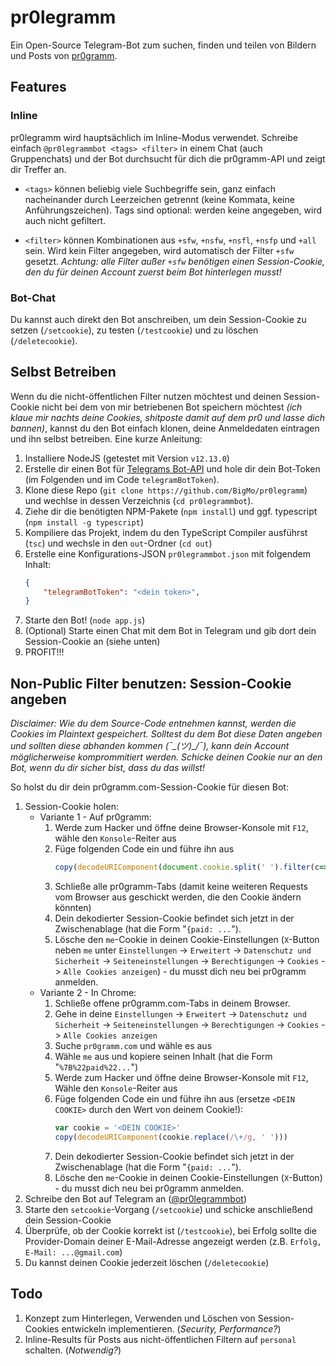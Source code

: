 # pr0legramm
Ein Open-Source Telegram-Bot zum suchen, finden und teilen von Bildern und Posts von [pr0gramm](https://pr0gramm.com).

## Features
### Inline
pr0legramm wird hauptsächlich im Inline-Modus verwendet. Schreibe einfach `@pr0legrammbot <tags> <filter>` in einem Chat (auch Gruppenchats) und der Bot durchsucht für dich die pr0gramm-API und zeigt dir Treffer an.
- `<tags>` können beliebig viele Suchbegriffe sein, ganz einfach nacheinander durch Leerzeichen getrennt (keine Kommata, keine Anführungszeichen). Tags sind optional: werden keine angegeben, wird auch nicht gefiltert.

- `<filter>` können Kombinationen aus `+sfw`, `+nsfw`, `+nsfl`, `+nsfp` und `+all` sein. Wird kein Filter angegeben, wird automatisch der Filter `+sfw` gesetzt. *Achtung: alle Filter außer `+sfw` benötigen einen Session-Cookie, den du für deinen Account zuerst beim Bot hinterlegen musst!*

### Bot-Chat
Du kannst auch direkt den Bot anschreiben, um dein Session-Cookie zu setzen (`/setcookie`), zu testen (`/testcookie`) und zu löschen (`/deletecookie`). 

## Selbst Betreiben
Wenn du die nicht-öffentlichen Filter nutzen möchtest und deinen Session-Cookie nicht bei dem von mir betriebenen Bot speichern möchtest *(ich klaue mir nachts deine Cookies, shitposte damit auf dem pr0 und lasse dich bannen)*, kannst du den Bot einfach klonen, deine Anmeldedaten eintragen und ihn selbst betreiben. Eine kurze Anleitung:
1. Installiere NodeJS (getestet mit Version `v12.13.0`)
2. Erstelle dir einen Bot für [Telegrams Bot-API](https://core.telegram.org/bots#6-botfather) und hole dir dein Bot-Token (im Folgenden und im Code `telegramBotToken`).
4. Klone diese Repo (`git clone https://github.com/BigMo/pr0legramm`) und wechlse in dessen Verzeichnis (`cd pr0legrammbot`).
5. Ziehe dir die benötigten NPM-Pakete (`npm install`) und ggf. typescript (`npm install -g typescript`)
6. Kompiliere das Projekt, indem du den TypeScript Compiler ausführst (`tsc`) und wechsle in den `out`-Ordner (`cd out`)
8. Erstelle eine Konfigurations-JSON `pr0legrammbot.json` mit folgendem Inhalt: 
    ```json
    {
        "telegramBotToken": "<dein token>",
    }
    ```
8. Starte den Bot! (`node app.js`)
9. (Optional) Starte einen Chat mit dem Bot in Telegram und gib dort dein Session-Cookie an (siehe unten)
10. PROFIT!!!

## Non-Public Filter benutzen: Session-Cookie angeben
*Disclaimer: Wie du dem Source-Code entnehmen kannst, werden die Cookies im Plaintext gespeichert. Solltest du dem Bot diese Daten angeben und sollten diese abhanden kommen (¯\_(ツ)_/¯), kann dein Account möglicherweise komprommitiert werden. Schicke deinen Cookie nur an den Bot, wenn du dir sicher bist, dass du das willst!*

So holst du dir dein pr0gramm.com-Session-Cookie für diesen Bot:
1. Session-Cookie holen:
    * Variante 1 - Auf pr0gramm:
        1. Werde zum Hacker und öffne deine Browser-Konsole mit `F12`, wähle den `Konsole`-Reiter aus
        2. Füge folgenden Code ein und führe ihn aus
            ```javascript
            copy(decodeURIComponent(document.cookie.split(' ').filter(c=>c.indexOf('me') === 0)[0].substr(3).replace(/\+/g, ' ')))
            ```
        3. Schließe alle pr0gramm-Tabs (damit keine weiteren Requests vom Browser aus geschickt werden, die den Cookie ändern könnten)
        4. Dein dekodierter Session-Cookie befindet sich jetzt in der Zwischenablage (hat die Form "`{paid: ...`").
        5. Lösche den `me`-Cookie in deinen Cookie-Einstellungen (`X`-Button neben `me` unter `Einstellungen` -> `Erweitert` -> `Datenschutz und Sicherheit` -> `Seiteneinstellungen` -> `Berechtigungen` -> `Cookies` -> `Alle Cookies anzeigen`) - du musst dich neu bei pr0gramm anmelden.
    * Variante 2 - In Chrome:
        1. Schließe offene pr0gramm.com-Tabs in deinem Browser.
        2. Gehe in deine `Einstellungen` -> `Erweitert` -> `Datenschutz und Sicherheit` -> `Seiteneinstellungen` -> `Berechtigungen` -> `Cookies` -> `Alle Cookies anzeigen` 
        3. Suche `pr0gramm.com` und wähle es aus
        4. Wähle `me` aus und kopiere seinen Inhalt (hat die Form "`%7B%22paid%22...`")
        5. Werde zum Hacker und öffne deine Browser-Konsole mit `F12`, Wähle den `Konsole`-Reiter aus
        6. Füge folgenden Code ein und führe ihn aus (ersetze `<DEIN COOKIE>` durch den Wert von deinem Cookie!):
            ```javascript
            var cookie = '<DEIN COOKIE>'
            copy(decodeURIComponent(cookie.replace(/\+/g, ' '))) 
            ```
        7. Dein dekodierter Session-Cookie befindet sich jetzt in der Zwischenablage (hat die Form "`{paid: ...`").
        8. Lösche den `me`-Cookie in deinen Cookie-Einstellungen (`X`-Button) - du musst dich neu bei pr0gramm anmelden.
2. Schreibe den Bot auf Telegram an ([@pr0legrammbot](http://t.me/pr0legrammbot))
3. Starte den `setcookie`-Vorgang (`/setcookie`) und schicke anschließend dein Session-Cookie
4. Überprüfe, ob der Cookie korrekt ist (`/testcookie`), bei Erfolg sollte die Provider-Domain deiner E-Mail-Adresse angezeigt werden (z.B. `Erfolg, E-Mail: ...@gmail.com`)
5. Du kannst deinen Cookie jederzeit löschen (`/deletecookie`)

## Todo
1. Konzept zum Hinterlegen, Verwenden und Löschen von Session-Cookies entwickeln implementieren. (*Security, Performance?*)
2. Inline-Results für Posts aus nicht-öffentlichen Filtern auf `personal` schalten. (*Notwendig?*)